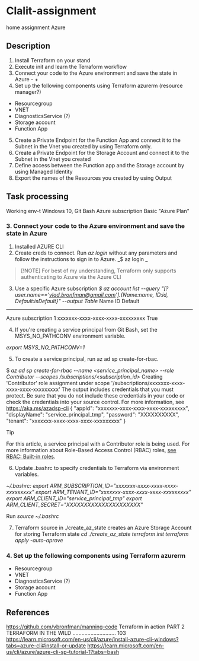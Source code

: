 # Clalit-assignment
home assignment Azure

## Description
1. Install Terraform on your stand 
2. Execute init and learn the Terraform workflow 
3. Connect your code to the Azure environment and save the state in Azure - +
4. Set up the following components using Terraform azurerm (resource manager?)
- Resourcegroup
 - VNET 
 - DiagnosticsService (?)
 - Storage account 
 - Function App 

5. Create a Private Endpoint for the Function App and connect it to the Subnet in the Vnet you created by using Terraform only.  
6. Create a Private Endpoint for the Storage Account and connect it to the Subnet in the Vnet you created 
7. Define access between the Function app and the Storage account by using Managed Identity 
8. Export the names of the Resources you created by using Output

## Task processing
Working env-t Windows 10, Git Bash 
Azure subscription Basic "Azure Plan"

### 3. Connect your code to the Azure environment and save the state in Azure

1. Installed  AZURE CLI 
2. Create creds to connect. Run _az login_ without any parameters and follow the instructions to sign in to Azure.
_$ az login _

> [!NOTE]  For best of my understanding, Terraform only supports authenticating to Azure via the Azure CLI 

3. Use a specific Azure subscription
_$ az account list --query "[?user.name=='vlad.bronfman@gmail.com'].{Name:name, ID:id, Default:isDefault}" --output Table_
Name              	ID                                	Default
--------------------  ------------------------------------  ---------
Azure subscription 1  xxxxxxx-xxxx-xxxx-xxxx-xxxxxxxxx  True

4. If you're creating a service principal from Git Bash, set the MSYS_NO_PATHCONV environment variable.

_export MSYS_NO_PATHCONV=1_
 
5. To create a service principal,  run az ad sp create-for-rbac.
   
$ _az ad sp create-for-rbac --name <service_principal_name> --role Contributor --scopes /subscriptions/<subscription_id>_
Creating 'Contributor' role assignment under scope '/subscriptions/xxxxxxx-xxxx-xxxx-xxxx-xxxxxxxxx'
The output includes credentials that you must protect. Be sure that you do not include these credentials in your code or check the credentials into your source control. For more information, see https://aka.ms/azadsp-cli
{
  "appId": "xxxxxxx-xxxx-xxxx-xxxx-xxxxxxxxx",  
  "displayName": "service_principal_tmp",
  "password": "XXXXXXXXXX",
  "tenant": "xxxxxxx-xxxx-xxxx-xxxx-xxxxxxxxx"
}

> [!TIP]
> For this article, a service principal with a Contributor role is being used. For more information about Role-Based Access Control (RBAC) roles, [see RBAC: Built-in roles]([https://learn.microsoft.com/en-us/azure/active-directory/role-based-access-built-in-roles] "Built-in roles").

6. Update .bashrc to  specify credentials to Terraform via environment variables.

_~/.bashrc:
export ARM_SUBSCRIPTION_ID="xxxxxxx-xxxx-xxxx-xxxx-xxxxxxxxx"
export ARM_TENANT_ID="xxxxxxx-xxxx-xxxx-xxxx-xxxxxxxxx"
export ARM_CLIENT_ID="service_principal_tmp"
export ARM_CLIENT_SECRET="XXXXXXXXXXXXXXXXXXXXX"_

Run _source ~/.bashrc_

7. Terraform source in ./create_az_state creates an Azure Storage Account for storing Terraform state
_cd ./create_az_state
terraform init
terraform apply -auto-aprove_

### 4. Set up the following components using Terraform azurerm 
- Resourcegroup
- VNET 
- DiagnosticsService (?)
- Storage account 
- Function App 

## References
https://github.com/vbronfman/manning-code Terraform in action  PART 2 TERRAFORM IN THE WILD ............................. 103
https://learn.microsoft.com/en-us/cli/azure/install-azure-cli-windows?tabs=azure-cli#install-or-update 
https://learn.microsoft.com/en-us/cli/azure/azure-cli-sp-tutorial-1?tabs=bash


